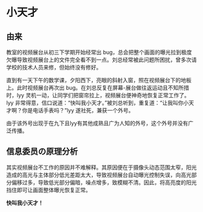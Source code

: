 # 小天才
## 由来
教室的视频展台从初三下学期开始经常出 bug，总会把整个画面的曝光拉到极度欠曝导致视频展台上的文件完全看不到一点。刘总经常被此问题所困扰，曾多次请学校的技术人员来修，但始终没有修好。

直到有一天下午的数学课，夕阳西下，亮眼的斜射入窗，照在视频展台下的地板上。此时视频展台再次出 bug。在刘总反复在屏幕-展台做往返运动且不知所措时，lyy 灵机一动，让同学们把窗帘拉上，视频展台便神奇地恢复正常工作了。
lyy 非常得意，信口说道：“快叫我小天才。”被刘总听到，重复道：“让我叫你小天才啊？你是电话手表吗？”lyy 遂社死，兼获一个外号。

由于该外号出现于在九下且lyy有其他成熟且广为人知的外号，这个外号并没有广泛传播。

## 信息委员の原理分析
其实视频展台不工作的原因并不难解释。其原因便在于摄像头动态范围太窄，阳光造成的高光与主体部分低光差距太大，导致视频展台自动曝光控制失误，向高光部分偏移过多，导致低光部分偏暗，噪点增多，致模糊不清。因此，将高亮度的阳光挡住即可让画面整体曝光恢复正常。

**快叫我小天才！**
